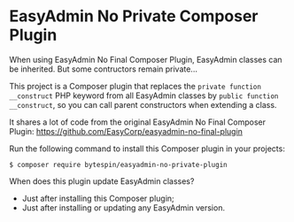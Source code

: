 EasyAdmin No Private Composer Plugin
==================================

When using EasyAdmin No Final Composer Plugin, EasyAdmin classes can be inherited.
But some contructors remain private...

This project is a Composer plugin that replaces the `private function __construct` PHP keyword from all
EasyAdmin classes by `public function __construct`, so you can call parent constructors when extending a class.

It shares a lot of code from the original EasyAdmin No Final Composer Plugin: https://github.com/EasyCorp/easyadmin-no-final-plugin

Run the following command to install this Composer plugin in your projects:

```
$ composer require bytespin/easyadmin-no-private-plugin
```

When does this plugin update EasyAdmin classes?

* Just after installing this Composer plugin;
* Just after installing or updating any EasyAdmin version.
